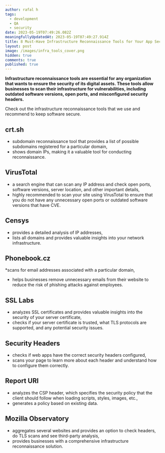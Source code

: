 ```yaml
---
author: rafal h
tags:
  - development
  - QA
  - security
date: 2023-05-19T07:49:26.082Z
meaningfullyUpdatedAt: 2023-05-19T07:49:27.914Z
title: 8 Must-Have Infrastructure Reconnaissance Tools for Your App Security
layout: post
image: /images/infra_tools_cover.png
hidden: true
comments: true
published: true
---
```

**Infrastructure reconnaissance tools are essential for any organization that wants to ensure the security of its digital assets. These tools allow businesses to scan their infrastructure for vulnerabilities, including outdated software versions, open ports, and misconfigured security headers.**

<EbookDynamic sectionTitle='Eager to discover (even) more security tools? ' ebookName='25-Tools-And-Extra-Tactics-For-App-Security-Ebook.pdf' ebookDescription='Get our free ebook now and discover what else you can use to protect your digital products.'  ebookUrl='undefined'  ebookImage='/images/cover_ebook_security.png' ebookAlt='ebook security cover' />

Check out the infrastructure reconnaissance tools that we use and recommend to keep software secure.

## crt.sh

* subdomain reconnaissance tool that provides a list of possible subdomains registered for a particular domain,
* shows domain IPs, making it a valuable tool for conducting reconnaissance.

## VirusTotal

* a search engine that can scan any IP address and check open ports, software versions, server location, and other important details,
* highly recommended to scan your site using VirusTotal to ensure that you do not have any unnecessary open ports or outdated software versions that have CVE.

## Censys

* provides a detailed analysis of IP addresses,
* lists all domains and provides valuable insights into your network infrastructure.

## Phonebook.cz

\*scans for email addresses associated with a particular domain,

* helps businesses remove unnecessary emails from their website to reduce the risk of phishing attacks against employees.

## SSL Labs

* analyzes SSL certificates and provides valuable insights into the security of your server certificate,
* checks if your server certificate is trusted, what TLS protocols are supported, and any potential security issues.

## Security Headers

* checks if web apps have the correct security headers configured,
* scans your page to learn more about each header and understand how to configure them correctly.

## Report URI

* analyzes the CSP header, which specifies the security policy that the client should follow when loading scripts, styles, images, etc.,
* generates a policy based on existing data.

## Mozilla Observatory

* aggregates several websites and provides an option to check headers, do TLS scans and see third-party analysis,
* provides businesses with a comprehensive infrastructure reconnaissance solution.

<EbookDynamic sectionTitle='That’s not all!' ebookName='25-Tools-And-Extra-Tactics-For-App-Security-Ebook.pdf' ebookDescription='Expand your security toolkit by downloading our free ebook today. You will find plenty of useful tools to keep your data safe.'  ebookUrl='undefined'  ebookImage='/images/cover_ebook_security.png' ebookAlt='ebook security cover' />